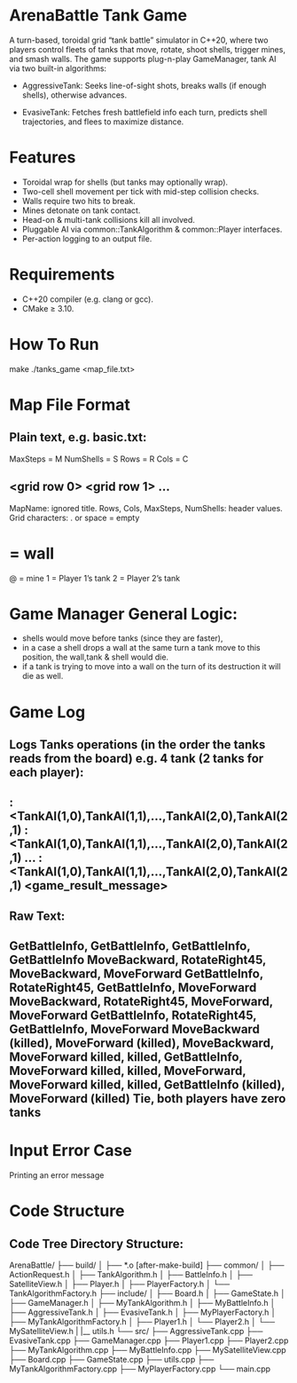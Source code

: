 # ArenaBattle Tank Game
A turn-based, toroidal grid “tank battle” simulator in C++20, where two players control fleets of tanks that move, rotate, shoot shells, trigger mines, and smash walls. The game supports plug-n-play GameManager, tank AI via two built-in algorithms:

 - AggressiveTank: Seeks line-of-sight shots, breaks walls (if enough shells), otherwise advances.

 - EvasiveTank: Fetches fresh battlefield info each turn, predicts shell trajectories, and flees to maximize distance.

# Features
* Toroidal wrap for shells (but tanks may optionally wrap).
* Two-cell shell movement per tick with mid-step collision checks.
* Walls require two hits to break.
* Mines detonate on tank contact.
* Head-on & multi-tank collisions kill all involved.
* Pluggable AI via common::TankAlgorithm & common::Player interfaces.
* Per-action logging to an output file.

# Requirements
- C++20 compiler (e.g. clang or gcc).
- CMake ≥ 3.10.

# How To Run
make
./tanks_game <map_file.txt>

# Map File Format
Plain text, e.g. basic.txt:
---------------------------
<MapName>
MaxSteps = M
NumShells = S
Rows = R
Cols = C


<grid row 0>
<grid row 1>
…
<grid row R-1>
---------------------------
MapName: ignored title.
Rows, Cols, MaxSteps, NumShells: header values.
Grid characters:
. or space = empty
# = wall
@ = mine
1 = Player 1’s tank
2 = Player 2’s tank


# Game Manager General Logic:
- shells would move before tanks (since they are faster),
- in a case a shell drops a wall at the same turn a tank move to this position, the wall,tank & shell would die.
- if a tank is trying to move into a wall on the turn of its destruction it will die as well.

# Game Log 
Logs Tanks operations (in the order the tanks reads from the board)
e.g. 4 tank (2 tanks for each player):
---------------------------------------------------------------------------------------
<row-1>: <TankAI(1,0),TankAI(1,1),...,TankAI(2,0),TankAI(2,1)
<row-2>: <TankAI(1,0),TankAI(1,1),...,TankAI(2,0),TankAI(2,1)
  ...
<row-last-round>: <TankAI(1,0),TankAI(1,1),...,TankAI(2,0),TankAI(2,1)
<game_result_message>
---------------------------------------------------------------------------------------
Raw Text:
---------------------------------------------------------------------------------------
GetBattleInfo, GetBattleInfo, GetBattleInfo, GetBattleInfo
MoveBackward, RotateRight45, MoveBackward, MoveForward
GetBattleInfo, RotateRight45, GetBattleInfo, MoveForward
MoveBackward, RotateRight45, MoveForward, MoveForward
GetBattleInfo, RotateRight45, GetBattleInfo, MoveForward
MoveBackward (killed), MoveForward (killed), MoveBackward, MoveForward
killed, killed, GetBattleInfo, MoveForward
killed, killed, MoveForward, MoveForward
killed, killed, GetBattleInfo (killed), MoveForward (killed)
Tie, both players have zero tanks
---------------------------------------------------------------------------------------

# Input Error Case
Printing an error message

# Code Structure
Code Tree Directory Structure:
------------------------------
ArenaBattle/
├── build/
│   ├── *.o [after-make-build]
├── common/
│   ├── ActionRequest.h
│   ├── TankAlgorithm.h
│   ├── BattleInfo.h
│   ├── SatelliteView.h
│   ├── Player.h
│   ├── PlayerFactory.h
│   └── TankAlgorithmFactory.h
├── include/
│   ├── Board.h
│   ├── GameState.h
│   ├── GameManager.h
│   ├── MyTankAlgorithm.h
│   ├── MyBattleInfo.h
│   ├── AggressiveTank.h
│   ├── EvasiveTank.h
│   ├── MyPlayerFactory.h
│   ├── MyTankAlgorithmFactory.h
│   ├── Player1.h
│   └── Player2.h
│   └── MySatelliteView.h
|   |__ utils.h
└── src/
    ├── AggressiveTank.cpp
    ├── EvasiveTank.cpp
    ├── GameManager.cpp
    ├── Player1.cpp
    ├── Player2.cpp
    ├── MyTankAlgorithm.cpp
    ├── MyBattleInfo.cpp
    ├── MySatelliteView.cpp
    ├── Board.cpp
    ├── GameState.cpp
    ├── utils.cpp
    ├── MyTankAlgorithmFactory.cpp
    ├── MyPlayerFactory.cpp
    └── main.cpp
